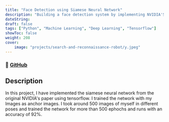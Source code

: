 ```yaml
---
title: "Face Detection using Siamese Neural Network"
description: "Building a face detection system by implementing NVIDIA'S siamese neural network using Tensorflow"
dateString:
draft: false
tags: ["Python", "Machine Learning", "Deep Learning", "Tensorflow"]
showToc: false
weight: 208
cover:
    image: "projects/search-and-reconnaissance-robot/y.jpeg"
--- 
```

### 🔗 [GitHub](https://github.com/yashcoder007/Face-Detection-Using-Saimese-Network-/tree/main/venv)
> 
## Description

In this project, I have implemented the siamese neural network from the original NVIDIA's paper using tensorflow. I trained the network with my Images as anchor images. I took around 500 images of myself in different poses and trained the network for more than 500 ephochs and runs with an accuracy of 92%.
